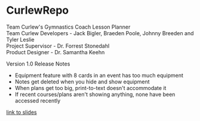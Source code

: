 # CurlewRepo

Team Curlew's Gymnastics Coach Lesson Planner  
Team Curlew Developers - Jack Bigler, Braeden Poole, Johnny Breeden and Tyler Leslie  
Project Supervisor - Dr. Forrest Stonedahl  
Product Designer - Dr. Samantha Keehn  

Version 1.0 Release Notes 
  - Equipment feature with 8 cards in an event has too much equipment
  - Notes get deleted when you hide and show equipment
  - When plans get too big, print-to-text doesn't accommodate it
  - If recent courses/plans aren't showing anything, none have been accessed recently

[link to slides](https://docs.google.com/presentation/d/1Gwm5ePpwqRzuVC0LrZxjwKBUgcBrO334C2KAAvDYczM/edit?usp=sharing )

